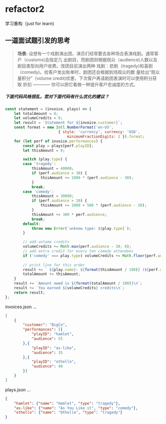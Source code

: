 # refactor2
学习重构（just for learn)

## 一道面试题引发的思考
>**场景:** 设想有一个戏剧演出团，演员们经常要去各种场合表演戏剧。通常客户（customs)会指定几
出剧目，而剧团则根据观众（audience)人数以及剧目类型向用户收费。改团目前演出两种
戏剧：悲剧（tragedy)和喜剧（comedy)。给客户发出账单时，剧团还会根据到场观众的数
量给出“观众量积分”（volume credit)优惠，下次客户再请剧团表演时可以使用积分获取
折扣 ———— 你可以把它看做一种提升客户忠诚度的方式。
##### 下面代码风格很乱，您对下面代码有什么优化的建议？
```javascript
const statement = (invoice, plays) => {
    let totalAmount = 0;
    let volumeCredits = 0;
    let result = `Statement for ${invoice.customer}`;
    const format = new Intl.NumberFormat('en-US',
                        { style: 'currency', currency: 'USD',
                            minimumFractionDigits: 2 }).format;
    for (let perf of invoice.performances) {
        const play = plays[perf.playID];
        let thisAmount = 0;

        switch (play.type) {
        case 'tragedy':
            thisAmount = 40000;
            if (perf.audience > 30) {
                thisAmount += 1000 * (perf.audience - 30);
            }
            break;
        case 'comedy':
            thisAmount = 30000;
            if (perf.audience > 20) {
                thisAmount += 1000 + 500 * (perf.audience - 20);
            }
            thisAmount += 300 * perf.audience;
            break;
        default:
            throw new Error(`unknow type: ${play.type}`);
        }

        // add volume credits
        volumeCredits += Math.max(perf.audience - 30, 0);
        // add extra credit for every ten comedy attendees
        if ('comedy' === play.type) volumeCredits += Math.floor(perf.audience / 5);
    
        // print line for this order
        result += ` ${play.name}: ${format(thisAmount / 100)} (${perf.audience} seats)\n`;
        totalAmount += thisAmount;
    }
    result += `Amount owed is ${format(totalAmount / 100)}\n`;
    result += `You earned ${volumeCredits} credits\n`;
    return result;
};
```

invoices.json ...

```json
[
    {
        "customer": "BigCo",
        "performances": [{
            "playID": "hamlet",
            "audience": 55
        },{
            "playID": "as-like",
            "audience": 35
        },{
            "playID": "othello",
            "audience": 40
        }]
    }
]
```

plays.json ...

```json
{
    "hamlet": {"name": "Hamlet", "type": "tragedy"},
    "as-like": {"name": "As You Like it", "type": "comedy"},
    "othello": {"name": "Othello", "type": "tragedy"}
}
```
